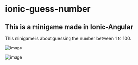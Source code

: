# ionic-guess-number

## This is a minigame made in Ionic-Angular

This minigame is about guessing the number between 1 to 100.

![image](https://user-images.githubusercontent.com/57594425/171438519-e9de916d-d5f6-42dc-9dc0-661d02bbf02e.png)

![image](https://user-images.githubusercontent.com/57594425/171438095-52da6252-d29e-49d4-bef3-75166bf0bddf.png)
